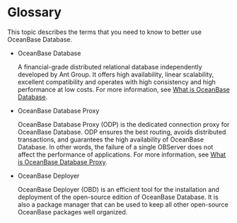 Glossary 
=============================

This topic describes the terms that you need to know to better use OceanBase Database. 

* OceanBase Database

  A financial-grade distributed relational database independently developed by Ant Group. It offers high availability, linear scalability, excellent compatibility and operates with high consistency and high performance at low costs. For more information, see [What is OceanBase Database](../100.oceanbase-database/100.what-is-oceanbase-database.md).
  

* OceanBase Database Proxy

  OceanBase Database Proxy (ODP) is the dedicated connection proxy for OceanBase Database. ODP ensures the best routing, avoids distributed transactions, and guarantees the high availability of OceanBase Database. In other words, the failure of a single OBServer does not affect the performance of applications. For more information, see [What is OceanBase Database Proxy](https://open.oceanbase.com/docs/oceanbase-database-proxy/ODP/V3.1.0/what-is-oceanbase-database-proxy).
  

* OceanBase Deployer

  OceanBase Deployer (OBD) is an efficient tool for the installation and deployment of the open-source edition of OceanBase Database. It is also a package manager that can be used to keep all other open-source OceanBase packages well organized.
  



